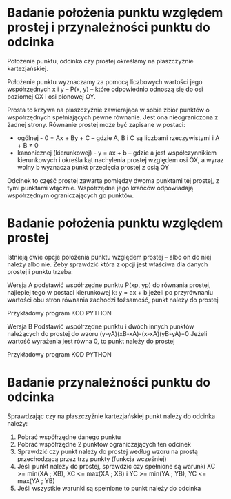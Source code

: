 # Badanie położenia punktu względem prostej i przynależności punktu do odcinka

Położenie punktu, odcinka czy prostej określamy na płaszczyźnie kartezjańskiej.  

Położenie punktu wyznaczamy za pomocą liczbowych wartości jego współrzędnych x i y – P(x, y) – które odpowiednio odnoszą się do osi poziomej OX i osi pionowej OY. 

Prosta to krzywa na płaszczyźnie zawierająca w sobie zbiór punktów o współrzędnych spełniających pewne równanie. Jest ona nieograniczona z żadnej strony. 
Równanie prostej może być zapisane w postaci: 
- ogólnej - 0 = Ax + By + C – gdzie A, B i C są liczbami rzeczywistymi i A + B ≠ 0
- kanonicznej (kierunkowej) - y = ax + b – gdzie a jest współczynnikiem kierunkowych i określa kąt nachylenia prostej względem osi OX, a wyraz wolny b wyznacza punkt przecięcia prostej z osią OY

Odcinek to część prostej zawarta pomiędzy dwoma punktami tej prostej, z tymi punktami włącznie. Współrzędne jego krańców odpowiadają współrzędnym ograniczających go punktów. 


# Badanie położenia punktu względem prostej 
Istnieją dwie opcje położenia punktu względem prostej – albo on do niej należy albo nie. 
Żeby sprawdzić która z opcji jest właściwa dla danych prostej i punktu trzeba: 

Wersja A 
podstawić współrzędne punktu P(xp, yp) do równania prostej, najlepiej tego w postaci kierunkowej k: y = ax + b
jeżeli po przyrównaniu wartości obu stron równania zachodzi tożsamość, punkt należy do prostej

Przykładowy program 
KOD PYTHON 

Wersja B
Podstawić współrzędne punktu i dwóch innych punktów należących do prostej do wzoru 
(y-yA)(xB-xA)-(x-xA)(yB-yA)=0
Jeżeli wartość wyrażenia jest równa 0, to punkt należy do prostej

Przykładowy program 
KOD PYTHON

# Badanie przynależności punktu do odcinka 
Sprawdzając czy na płaszczyźnie kartezjańskiej punkt należy do odcinka należy: 
1.	Pobrać współrzędne danego punktu
2.	Pobrać współrzędne 2 punktów ograniczających ten odcinek
3.	Sprawdzić czy punkt należy do prostej według wzoru na prostą przechodzącą przez trzy punkty (funkcja wcześniej)
4.	Jeśli punkt należy do prostej, sprawdzić czy spełnione są warunki 
XC >= min(XA ; XB), XC <= max(XA ; XB) i YC >= min(YA ; YB), YC <= max(YA ; YB) 
5.	Jeśli wszystkie warunki są spełnione to punkt należy do odcinka 


